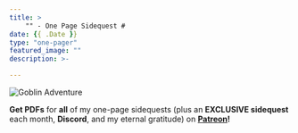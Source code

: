 ```yaml
---
title: >
    "" - One Page Sidequest #
date: {{ .Date }}
type: "one-pager"
featured_image: ""
description: >-

---
```


<img src="/img/onepagers/001_goblins.jpg" alt="Goblin Adventure" />

**Get PDFs** for **all** of my one-page sidequests (plus an **EXCLUSIVE sidequest** each month, **Discord**, and my eternal gratitude) on **[Patreon](https://www.patreon.com/ArcticSquallGames)!**
